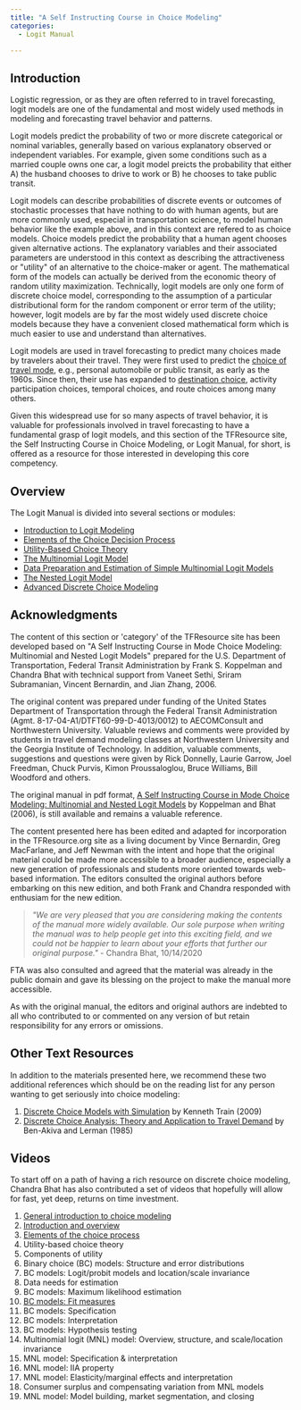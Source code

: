 ```yaml
---
title: "A Self Instructing Course in Choice Modeling"
categories:
  - Logit Manual

---
```


Introduction
------------
Logistic regression, or as they are often referred to in travel forecasting, logit models are one of the fundamental and most widely used methods in modeling and forecasting travel behavior and patterns.  

Logit models predict the probability of two or more discrete categorical or nominal variables, generally based on various explanatory observed or independent variables.  For example, given some conditions such as a married couple owns one car, a logit model preicts the probability that either A) the husband chooses to drive to work or B) he chooses to take public transit.  

Logit models can describe probabilities of discrete events or outcomes of stochastic processes that have nothing to do with human agents, but are more commonly used, especial in transportation science, to model human behavior like the example above, and in this context are refered to as choice models.  Choice models predict the probability that a human agent chooses given alternative actions.  The explanatory variables and their associated parameters are understood in this context as describing the attractiveness or "utility" of an alternative to the choice-maker or agent.  The mathematical form of the models can actually be derived from the economic theory of random utility maximization.  Technically, logit models are only one form of discrete choice model, corresponding to the assumption of a particular distributional form for the random component or error term of the utility; however, logit models are by far the most widely used discrete choice models because they have a convenient closed mathematical form which is much easier to use and understand than alternatives.  

Logit models are used in travel forecasting to predict many choices made by travelers about their travel.  They were first used to predict the [choice of travel mode](Mode_choice), e.g., personal automobile or public transit, as early as the 1960s.  Since then, their use has expanded to [destination choice](Destination_Choice_Models), activity participation choices, temporal choices, and route choices among many others.  

Given this widespread use for so many aspects of travel behavior, it is valuable for professionals involved in travel forecasting to have a fundamental grasp of logit models, and this section of the TFResource site, the Self Instructing Course in Choice Modeling, or Logit Manual, for short, is offered as a resource for those interested in developing this core competency.  

Overview
--------
The Logit Manual is divided into several sections or modules:  

- [Introduction to Logit Modeling](LM1)
- [Elements of the Choice Decision Process](LM2)
- [Utility-Based Choice Theory](LM3)
- [The Multinomial Logit Model](LM4)
- [Data Preparation and Estimation of Simple Multinomial Logit Models](LM5)
- [The Nested Logit Model](LM8)
- [Advanced Discrete Choice Modeling](LM12)

Acknowledgments
---------------
The content of this section or 'category' of the TFResource site has been developed based on "A Self Instructing Course in Mode Choice Modeling: Multinomial and Nested Logit Models" prepared for the U.S. Department of Transportation, Federal Transit Administration by Frank S. Koppelman and Chandra Bhat with technical support from Vaneet Sethi, Sriram Subramanian, Vincent Bernardin, and Jian Zhang, 2006.  

The original content was prepared under funding of the United States Department of Transportation through the Federal Transit Administration (Agmt. 8-17-04-A1/DTFT60-99-D-4013/0012) to AECOMConsult and Northwestern University.  Valuable reviews and comments were provided by students in travel demand modeling classes at Northwestern University and the Georgia Institute of Technology.  In addition, valuable comments, suggestions and questions were given by Rick Donnelly, Laurie Garrow, Joel Freedman, Chuck Purvis, Kimon Proussaloglou, Bruce Williams, Bill Woodford and others.  

The original manual in pdf format, [A Self Instructing Course in Mode Choice Modeling: Multinomial and Nested Logit Models](http://www.ce.utexas.edu/prof/bhat/courses/lm_draft_060131final-060630.pdf) by Koppelman and Bhat (2006), is still available and remains a valuable reference.  

The content presented here has been edited and adapted for incorporation in the TFResource.org site as a living document by Vince Bernardin, Greg MacFarlane, and Jeff Newman with the intent and hope that the original material could be made more accessible to a broader audience, especially a new generation of professionals and students more oriented towards web-based information.  The editors consulted the original authors before embarking on this new edition, and both Frank and Chandra responded with enthusiam for the new edition. 

>*"We are very pleased that you are considering making the contents of the manual more widely available. Our sole purpose when writing the manual was to help people get into this exciting field, and we could not be happier to learn about your efforts that further our original purpose."* - Chandra Bhat, 10/14/2020 

FTA was also consulted and agreed that the material was already in the public domain and gave its blessing on the project to make the manual more accessible.  

As with the original manual, the editors and original authors are indebted to all who contributed to or commented on any version of but retain responsibility for any errors or omissions.  

<PagesInCategory category="Logit Manual" />


Other Text Resources
--------------------

In addition to the materials presented here, we recommend these two additional references which should be on the reading list for any person wanting to get seriously into choice modeling:

1.  [Discrete Choice Models with Simulation](http://elsa.berkeley.edu/books/choice2.html) by Kenneth Train (2009)
2.  [Discrete Choice Analysis: Theory and Application to Travel Demand](http://www.amazon.com/Discrete-Choice-Analysis-Application-Transportation/dp/0262022176) by Ben-Akiva and Lerman (1985)

Videos
------

To start off on a path of having a rich resource on discrete choice modeling, Chandra Bhat has also contributed a set of videos that hopefully will allow for fast, yet deep, returns on time investment.

1.  [General introduction to choice modeling](http://www.caee.utexas.edu/prof/bhat/Videos/Bhat/OnChoiceModeling.pptx)
2.  [Introduction and overview](http://www.caee.utexas.edu/prof/bhat/Videos/Srinivasan/Intro.zip)
3.  [Elements of the choice process](http://www.caee.utexas.edu/prof/bhat/Videos/Castro/Elementsofthechoiceprocess.wmv)
4.  Utility-based choice theory
5.  Components of utility
6.  Binary choice (BC) models: Structure and error distributions
7.  BC models: Logit/probit models and location/scale invariance
8.  Data needs for estimation
9.  BC models: Maximum likelihood estimation
10. [BC models: Fit measures](http://www.educreations.com/lesson/view/on-choice-modeling-goodness-of-fit/10118541/?ref=link)
11. BC models: Specification
12. BC models: Interpretation
13. BC models: Hypothesis testing
14. Multinomial logit (MNL) model: Overview, structure, and scale/location invariance
15. MNL model: Specification & interpretation
16. MNL model: IIA property
17. MNL model: Elasticity/marginal effects and interpretation
18. Consumer surplus and compensating variation from MNL models
19. MNL model: Model building, market segmentation, and closing
